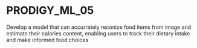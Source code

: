 # PRODIGY_ML_05
Develop a model that can accurrately reconize food items from image and estimate their calories content, enabling users to track their dietary intake and make informed food choices
